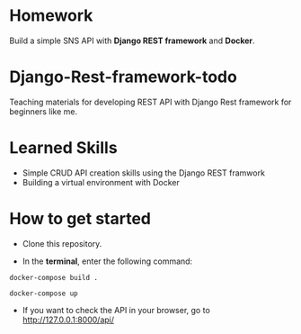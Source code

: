# Homework

Build a simple SNS API with **Django REST framework** and **Docker**.

# Django-Rest-framework-todo

Teaching materials for developing REST API with Django Rest framework for beginners like me.

# Learned Skills

- Simple CRUD API creation skills using the Django REST framwork
- Building a virtual environment with Docker

# How to get started

- Clone this repository.

- In the **terminal**, enter the following command:

```
docker-compose build .

docker-compose up
```

- If you want to check the API in your browser, go to http://127.0.0.1:8000/api/
